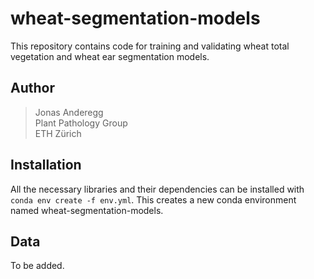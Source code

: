# wheat-segmentation-models

This repository contains code for training and validating wheat total vegetation and wheat ear segmentation models. 

## Author


> Jonas Anderegg  
> Plant Pathology Group  
> ETH Zürich  

## Installation
All the necessary libraries and their dependencies can be installed with `conda env create -f env.yml`. This creates a new conda environment named wheat-segmentation-models.

## Data
To be added.
